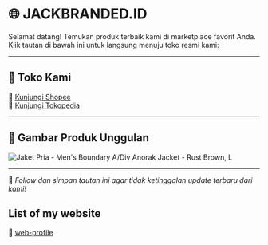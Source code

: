 # 🌐 JACKBRANDED.ID

Selamat datang! Temukan produk terbaik kami di marketplace favorit Anda. Klik tautan di bawah ini untuk langsung menuju toko resmi kami:

---

## 🛒 Toko Kami

🔗 [Kunjungi Shopee](https://shopee.co.id/jackbranded.id)  
🔗 [Kunjungi Tokopedia](https://www.tokopedia.com/jackbrandedsupply)

---

## 👕 Gambar Produk Unggulan

![Jaket Pria - Men's Boundary A/Div Anorak Jacket - Rust Brown, L](https://images.tokopedia.net/img/cache/500-square/VqbcmM/2025/5/24/679288e2-f904-429a-a4d9-ece75371129a.png.webp "Jaket Pria - Men's Boundary A/Div Anorak Jacket - Rust Brown, L")
<!-- ![https://down-id.img.susercontent.com/file/id-11134207-7ra0s-mbr5e63n3v7q1b.webp](https://down-id.img.susercontent.com/file/id-11134207-7ra0s-mbr5e63n3v7q1b.webp)
![https://down-id.img.susercontent.com/file/id-11134207-7rasb-m3w1mi9zucpue5.webp](https://down-id.img.susercontent.com/file/id-11134207-7rasb-m3w1mi9zucpue5.webp) -->
---

📌 *Follow dan simpan tautan ini agar tidak ketinggalan update terbaru dari kami!*

## List of my website
🔗 [web-profile](https://jjkbrand.github.io/web-profile/)
